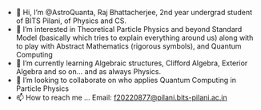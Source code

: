 - 👋 Hi, I’m @AstroQuanta, Raj Bhattacherjee, 2nd year undergrad student of BITS Pilani, of Physics and CS.
- 👀 I’m interested in Theoretical Particle Physics and beyond Standard Model (basically which tries to explain everything around us) along with to play with Abstract Mathematics (rigorous symbols), and Quantum Computing
- 🌱 I’m currently learning Algebraic structures, Clifford Algebra, Exterior Algebra and so on... and as always Physics.
- 💞️ I’m looking to collaborate on who applies Quantum Computing in Particle Physics
- 📫 How to reach me ... Email: f20220877@pilani.bits-pilani.ac.in

<!---
AstroQuanta/AstroQuanta is a ✨ special ✨ repository because its `README.md` (this file) appears on your GitHub profile.
You can click the Preview link to take a look at your changes.
--->
